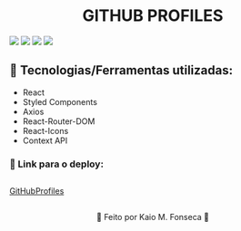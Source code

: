 <h1 align=center> GITHUB PROFILES </h1>

<img src="https://user-images.githubusercontent.com/88200985/197270084-f2075eab-85a3-4bba-ae48-689e2549ef34.JPG"/>
<img src="https://user-images.githubusercontent.com/88200985/197270107-ed43e56b-ada9-4568-b2bc-21753545c655.JPG"/>
<img src="https://user-images.githubusercontent.com/88200985/197270049-dd3bed79-9dd7-4a96-8793-d9d63fa26429.JPG"/>
<img src="https://user-images.githubusercontent.com/88200985/197270137-0ce5fd07-a952-4af3-9e04-96a76cc0dc05.JPG"/>

## 🤖 Tecnologias/Ferramentas utilizadas:

- React
- Styled Components
- Axios
- React-Router-DOM
- React-Icons
- Context API

### 🤖 Link para o deploy:

##

[GitHubProfiles](https://reactgithubprofiles.netlify.app/)

##

<p align="center">👾 Feito por Kaio M. Fonseca 👾</p>
